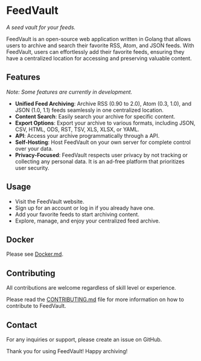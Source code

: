 # FeedVault

_A seed vault for your feeds._

FeedVault is an open-source web application written in Golang that allows users to archive and search their favorite RSS, Atom, and JSON feeds. With FeedVault, users can effortlessly add their favorite feeds, ensuring they have a centralized location for accessing and preserving valuable content.

## Features

_Note: Some features are currently in development._

- **Unified Feed Archiving**: Archive RSS (0.90 to 2.0), Atom (0.3, 1.0), and JSON (1.0, 1.1) feeds seamlessly in one centralized location.
- **Content Search**: Easily search your archive for specific content.
- **Export Options**: Export your archive to various formats, including JSON, CSV, HTML, ODS, RST, TSV, XLS, XLSX, or YAML.
- **API**: Access your archive programmatically through a API.
- **Self-Hosting**: Host FeedVault on your own server for complete control over your data.
- **Privacy-Focused**: FeedVault respects user privacy by not tracking or collecting any personal data. It is an ad-free platform that prioritizes user security.

## Usage

- Visit the FeedVault website.
- Sign up for an account or log in if you already have one.
- Add your favorite feeds to start archiving content.
- Explore, manage, and enjoy your centralized feed archive.

## Docker

Please see [Docker.md](Docker.md).

## Contributing

All contributions are welcome regardless of skill level or experience.

Please read the [CONTRIBUTING.md](CONTRIBUTING.md) file for more information on how to contribute to FeedVault.

## Contact

For any inquiries or support, please create an issue on GitHub.

Thank you for using FeedVault! Happy archiving!
